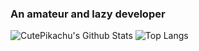 ### An amateur and lazy developer

<div>
  <img alt="CutePikachu's Github Stats" src="https://github-readme-stats.vercel.app/api?username=cutepikachu&show_icons=true">
  <img alt="Top Langs" src="https://github-readme-stats.vercel.app/api/top-langs/?username=cutepikachu&layout=compact">
</div>
